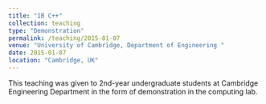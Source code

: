```yaml
---
title: "1B C++"
collection: teaching
type: "Demonstration"
permalink: /teaching/2015-01-07
venue: "University of Cambridge, Department of Engineering "
date: 2015-01-07
location: "Cambridge, UK"
---
```


This teaching was given to 2nd-year undergraduate students at Cambridge Engineering Department in the form of demonstration in the computing lab.

